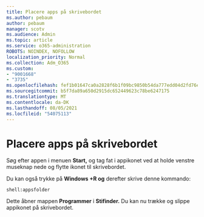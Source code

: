 ```yaml
---
title: Placere apps på skrivebordet
ms.author: pebaum
author: pebaum
manager: scotv
ms.audience: Admin
ms.topic: article
ms.service: o365-administration
ROBOTS: NOINDEX, NOFOLLOW
localization_priority: Normal
ms.collection: Adm_O365
ms.custom:
- "9001668"
- "3735"
ms.openlocfilehash: fef1b01647ca0a2828f6b1f09bc9850b54da777edd04d2fd76e6c79579fbefcc
ms.sourcegitcommit: b5f7da89a650d2915dc652449623c78be6247175
ms.translationtype: MT
ms.contentlocale: da-DK
ms.lasthandoff: 08/05/2021
ms.locfileid: "54075113"
---
```

# <a name="put-apps-on-the-desktop"></a>Placere apps på skrivebordet

Søg efter appen i menuen **Start,** og tag fat i appikonet ved at holde venstre museknap nede og flytte ikonet til skrivebordet.

Du kan også trykke på **Windows +R og** derefter skrive denne kommando:

`shell:appsfolder`

Dette åbner mappen **Programmer** i **Stifinder.** Du kan nu trække og slippe appikonet på skrivebordet.
